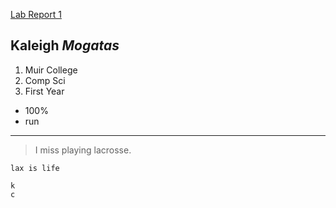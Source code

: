 
[Lab Report 1](https://kmogatas.github.io/cse15l-lab-reports/lab-report-1-week-2.html)

## **Kaleigh** ***Mogatas***

1. Muir College
2. Comp Sci
3. First Year

* 100%
* run 
---
> I miss playing lacrosse.

`lax is life`

```
k
c
```
